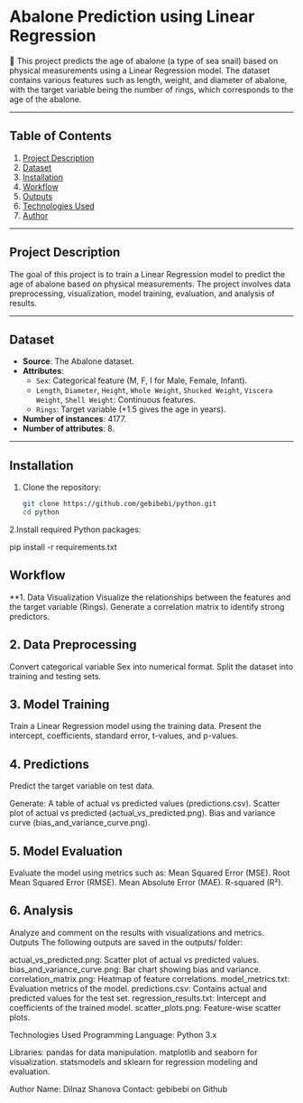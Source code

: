 # **Abalone Prediction using Linear Regression**

🦪 This project predicts the age of abalone (a type of sea snail) based on physical measurements using a Linear Regression model. The dataset contains various features such as length, weight, and diameter of abalone, with the target variable being the number of rings, which corresponds to the age of the abalone.

---

## **Table of Contents**
1. [Project Description](#project-description)
2. [Dataset](#dataset)
3. [Installation](#installation)
4. [Workflow](#workflow)
5. [Outputs](#outputs)
6. [Technologies Used](#technologies-used)
7. [Author](#author)

---

## **Project Description**

The goal of this project is to train a Linear Regression model to predict the age of abalone based on physical measurements. The project involves data preprocessing, visualization, model training, evaluation, and analysis of results.

---

## **Dataset**
- **Source**: The Abalone dataset.
- **Attributes**:
  - `Sex`: Categorical feature (M, F, I for Male, Female, Infant).
  - `Length`, `Diameter`, `Height`, `Whole Weight`, `Shucked Weight`, `Viscera Weight`, `Shell Weight`: Continuous features.
  - `Rings`: Target variable (+1.5 gives the age in years).
- **Number of instances**: 4177.
- **Number of attributes**: 8.

---

## **Installation**

1. Clone the repository:
   ```bash
   git clone https://github.com/gebibebi/python.git
   cd python

2.Install required Python packages:

   pip install -r requirements.txt

## **Workflow**
**1. Data Visualization
Visualize the relationships between the features and the target variable (Rings).
Generate a correlation matrix to identify strong predictors.

## **2. Data Preprocessing**
Convert categorical variable Sex into numerical format.
Split the dataset into training and testing sets.
## **3. Model Training**
Train a Linear Regression model using the training data.
Present the intercept, coefficients, standard error, t-values, and p-values.
## **4. Predictions**
Predict the target variable on test data.

Generate:
A table of actual vs predicted values (predictions.csv).
Scatter plot of actual vs predicted (actual_vs_predicted.png).
Bias and variance curve (bias_and_variance_curve.png).
## **5. Model Evaluation**
Evaluate the model using metrics such as:
Mean Squared Error (MSE).
Root Mean Squared Error (RMSE).
Mean Absolute Error (MAE).
R-squared (R²).
## **6. Analysis**
Analyze and comment on the results with visualizations and metrics.
Outputs
The following outputs are saved in the outputs/ folder:

actual_vs_predicted.png: Scatter plot of actual vs predicted values.
bias_and_variance_curve.png: Bar chart showing bias and variance.
correlation_matrix.png: Heatmap of feature correlations.
model_metrics.txt: Evaluation metrics of the model.
predictions.csv: Contains actual and predicted values for the test set.
regression_results.txt: Intercept and coefficients of the trained model.
scatter_plots.png: Feature-wise scatter plots.

Technologies Used
Programming Language: Python 3.x

Libraries:
pandas for data manipulation.
matplotlib and seaborn for visualization.
statsmodels and sklearn for regression modeling and evaluation.

Author
Name: Dilnaz Shanova
Contact: gebibebi on Github
